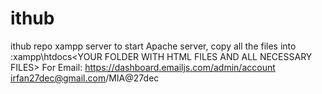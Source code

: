 # ithub
ithub repo
xampp server to start Apache server, copy all the files into :xampp\htdocs\<YOUR FOLDER WITH HTML FILES AND ALL NECESSARY FILES>
For Email: https://dashboard.emailjs.com/admin/account
irfan27dec@gmail.com/MIA@27dec
